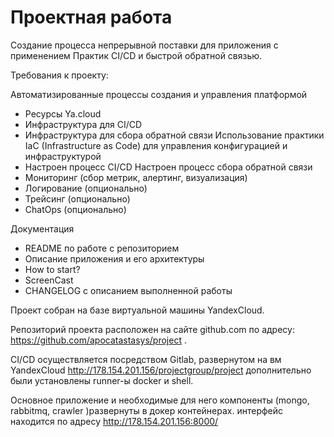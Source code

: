 # Проектная работа

Создание процесса непрерывной поставки для приложения с применением Практик CI/CD и быстрой обратной связью.

Требования к проекту:

Автоматизированные процессы создания и управления платформой
- Ресурсы Ya.cloud
- Инфраструктура для CI/CD
- Инфраструктура для сбора обратной связи
Использование практики IaC (Infrastructure as Code) для управления
конфигурацией и инфраструктурой
- Настроен процесс CI/CD
Настроен процесс сбора обратной связи
- Мониторинг (сбор метрик, алертинг, визуализация)
- Логирование (опционально)
- Трейсинг (опционально)
- ChatOps (опционально)

Документация
- README по работе с репозиторием
- Описание приложения и его архитектуры
- How to start?
- ScreenCast
- CHANGELOG с описанием выполненной работы


Проект собран на базе виртуальной машины YandexCloud. 

Репозиторий проекта расположен на сайте github.com по адресу: https://github.com/apocatastasys/project .

CI/CD осуществляется посредством Gitlab, развернутом на вм YandexCloud http://178.154.201.156/projectgroup/project дополнительно были установлены runner-ы docker и shell.

Основное приложение и необходимые для него компоненты (mongo, rabbitmq, crawler )развернуты в докер контейнерах. интерфейс находится по адресу http://178.154.201.156:8000/


